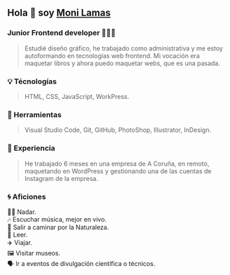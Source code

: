 ## Hola 👋 soy [Moni Lamas](https://monilamas.netlify.app/)


### Junior Frontend developer 👩🏼‍💻
> Estudié diseño gráfico, he trabajado como administrativa y me estoy autoformando en tecnologías web frontend. Mi vocación era maquetar libros y ahora puedo maquetar webs, que es una pasada.

### :bulb:&#32;Técnologías
> HTML, CSS, JavaScript, WorkPress.

### :pushpin:&#32;Herramientas
> Visual Studio Code, Git, GitHub, PhotoShop, Illustrator, InDesign.

### :bookmark:&#32;Experiencia 
> He trabajado 6 meses en una empresa de A Coruña, en remoto, maquetando en WordPress y gestionando una de las cuentas de Instagram de la empresa.

### :cyclone:&#32;Aficiones
🏊‍♀️ Nadar.<br>
:notes: Escuchar música, mejor en vivo.<br>
🌲 Salir a caminar por la Naturaleza.<br>
📗 Leer. <br>
✈️ Viajar.<br>
🖼 Visitar museos.<br>
🗣 Ir a eventos de divulgación científica o técnicos.<br>






